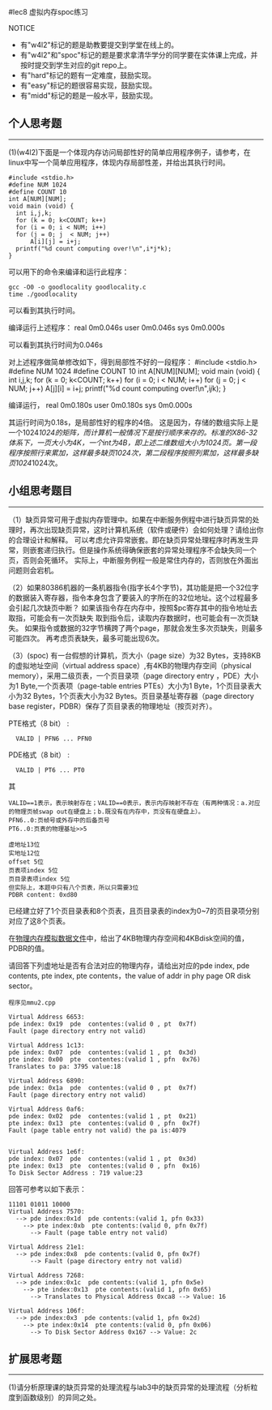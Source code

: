#lec8 虚拟内存spoc练习


NOTICE
- 有"w4l2"标记的题是助教要提交到学堂在线上的。
- 有"w4l2"和"spoc"标记的题是要求拿清华学分的同学要在实体课上完成，并按时提交到学生对应的git repo上。
- 有"hard"标记的题有一定难度，鼓励实现。
- 有"easy"标记的题很容易实现，鼓励实现。
- 有"midd"标记的题是一般水平，鼓励实现。


## 个人思考题
---
(1)(w4l2)下面是一个体现内存访问局部性好的简单应用程序例子，请参考，在linux中写一个简单应用程序，体现内存局部性差，并给出其执行时间。
```
#include <stdio.h>
#define NUM 1024
#define COUNT 10
int A[NUM][NUM];
void main (void) {
  int i,j,k;
  for (k = 0; k<COUNT; k++)
  for (i = 0; i < NUM; i++)
  for (j = 0; j	 < NUM; j++)
      A[i][j] = i+j;
  printf("%d count computing over!\n",i*j*k);
}
```
可以用下的命令来编译和运行此程序：
```
gcc -O0 -o goodlocality goodlocality.c
time ./goodlocality
```
可以看到其执行时间。

编译运行上述程序：
real	0m0.046s
user	0m0.046s
sys	0m0.000s

可以看到其执行时间为0.046s

对上述程序做简单修改如下，得到局部性不好的一段程序：
#include <stdio.h>
#define NUM 1024
#define COUNT 10
int A[NUM][NUM];
void main (void) {
  int i,j,k;
  for (k = 0; k<COUNT; k++)
  for (i = 0; i < NUM; i++)
  for (j = 0; j	 < NUM; j++)
      A[j][i] = i+j;
  printf("%d count computing over!\n",i*j*k);
}

编译运行，
real	0m0.180s
user	0m0.180s
sys	0m0.000s

其运行时间为0.18s，是局部性好的程序的4倍。
这是因为，存储的数组实际上是一个1024*1024的矩阵，而计算机一般情况下是按行顺序来存的。标准的X86-32体系下，一页大小为4K，一个int为4B，即上述二维数组大小为1024页。第一段程序按照行来累加，这样最多缺页1024次，第二段程序按照列累加，这样最多缺页1024*1024次。

## 小组思考题目
----

（1）缺页异常可用于虚拟内存管理中。如果在中断服务例程中进行缺页异常的处理时，再次出现缺页异常，这时计算机系统（软件或硬件）会如何处理？请给出你的合理设计和解释。
可以考虑允许异常嵌套。即在缺页异常处理程序时再发生异常，则嵌套递归执行。但是操作系统得确保嵌套的异常处理程序不会缺失同一个页，否则会死循环。
实际上，中断服务例程一般是常住内存的，否则放在外面出问题则会宕机。

（2）如果80386机器的一条机器指令(指字长4个字节)，其功能是把一个32位字的数据装入寄存器，指令本身包含了要装入的字所在的32位地址。这个过程最多会引起几次缺页中断？
如果该指令存在内存中，按照$pc寄存其中的指令地址去取指，可能会有一次页缺失
取到指令后，读取内存数据时，也可能会有一次页缺失。
如果指令或数据的32字节横跨了两个page，那就会发生多次页缺失，则最多可能四次。
再考虑页表缺失，最多可能出现6次。


（3）(spoc) 有一台假想的计算机，页大小（page size）为32 Bytes，支持8KB的虚拟地址空间（virtual address space）,有4KB的物理内存空间（physical memory），采用二级页表，一个页目录项（page directory entry ，PDE）大小为1 Byte,一个页表项（page-table entries
PTEs）大小为1 Byte，1个页目录表大小为32 Bytes，1个页表大小为32 Bytes。页目录基址寄存器（page directory base register，PDBR）保存了页目录表的物理地址（按页对齐）。

PTE格式（8 bit） :
```
  VALID | PFN6 ... PFN0
```
PDE格式（8 bit） :
```
  VALID | PT6 ... PT0
```
其
```
VALID==1表示，表示映射存在；VALID==0表示，表示内存映射不存在（有两种情况：a.对应的物理页帧swap out在硬盘上；b.既没有在内存中，页没有在硬盘上）。
PFN6..0:页帧号或外存中的后备页号
PT6..0:页表的物理基址>>5

虚地址13位
实地址12位
offset 5位
页表项index 5位
页目录表项index 5位
但实际上，本题中只有八个页表，所以只需要3位
PDBR content: 0xd80
```

已经建立好了1个页目录表和8个页表，且页目录表的index为0~7的页目录项分别对应了这8个页表。

在[物理内存模拟数据文件](./04-1-spoc-memdiskdata.md)中，给出了4KB物理内存空间和4KBdisk空间的值，PDBR的值。

请回答下列虚地址是否有合法对应的物理内存，请给出对应的pde index, pde contents, pte index, pte contents，the value of addr in phy page OR disk sector。
```
程序见mmu2.cpp

Virtual Address 6653:
pde index: 0x19  pde  contentes:(valid 0 , pt  0x7f)
Fault (page directory entry not valid)

Virtual Address 1c13:
pde index: 0x07  pde  contentes:(valid 1 , pt  0x3d)
pte index: 0x00  pte  contentes:(valid 1 , pfn  0x76)
Translates to pa: 3795 value:18

Virtual Address 6890:
pde index: 0x1a  pde  contentes:(valid 0 , pt  0x7f)
Fault (page directory entry not valid)

Virtual Address 0af6:
pde index: 0x02  pde  contentes:(valid 1 , pt  0x21)
pte index: 0x13  pte  contentes:(valid 0 , pfn  0x7f)
Fault (page table entry not valid) the pa is:4079


Virtual Address 1e6f:
pde index: 0x07  pde  contentes:(valid 1 , pt  0x3d)
pte index: 0x13  pte  contentes:(valid 0 , pfn  0x16)
To Disk Sector Address : 719 value:23

```

回答可参考以如下表示：
```
11101 01011 10000
Virtual Address 7570:
  --> pde index:0x1d  pde contents:(valid 1, pfn 0x33)
    --> pte index:0xb  pte contents:(valid 0, pfn 0x7f)
      --> Fault (page table entry not valid)
      
Virtual Address 21e1:
  --> pde index:0x8  pde contents:(valid 0, pfn 0x7f)
      --> Fault (page directory entry not valid)

Virtual Address 7268:
  --> pde index:0x1c  pde contents:(valid 1, pfn 0x5e)
    --> pte index:0x13  pte contents:(valid 1, pfn 0x65)
      --> Translates to Physical Address 0xca8 --> Value: 16

Virtual Address 106f:
  --> pde index:0x3  pde contents:(valid 1, pfn 0x2d)
    --> pte index:0x14  pte contents:(valid 0, pfn 0x06)
      --> To Disk Sector Address 0x167 --> Value: 2c
```

## 扩展思考题
---
(1)请分析原理课的缺页异常的处理流程与lab3中的缺页异常的处理流程（分析粒度到函数级别）的异同之处。
